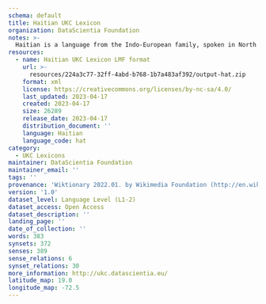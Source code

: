 ```yaml
---
schema: default
title: Haitian UKC Lexicon
organization: DataScientia Foundation
notes: >-
  Haitian is a language from the Indo-European family, spoken in North America. The UKC Lexicon of Haitian is represented as a lexico-semantic network. It consists of words, word senses, synsets, as well as sense-level and synset-level relationships.
resources:
  - name: Haitian UKC Lexicon LMF format
    url: >-
      resources/224a3c77-32ff-4abd-b768-1b7a483af392/output-hat.zip
    format: xml
    license: https://creativecommons.org/licenses/by-nc-sa/4.0/
    last_updated: 2023-04-17
    created: 2023-04-17
    size: 26289
    release_date: 2023-04-17
    distribution_document: ''
    language: Haitian
    language_code: hat
category:
  - UKC Lexicons
maintainer: DataScientia Foundation
maintainer_email: ''
tags: ''
provenance: 'Wiktionary 2022.01. by Wikimedia Foundation (http://en.wiktionary.org); CogNet 2.1 by Khuyagbaatar Batsuren, National University of Mongolia (http://cognet.ukc.disi.unitn.it); KinDiv: Kinship Diversity 1.0 by Temuulen Khishigsuren (http://ukc.disi.unitn.it/index.php/kinship/); MorphyNet 2.0 by Gábor Bella and Khuyagbaatar Batsuren (http://ukc.disi.unitn.it/index.php/morphynet/); Antonymy 1.0 by Gábor Bella (http://ukc.datascientia.eu); Princeton WordNet 2.1 by Princeton University (https://wordnet.princeton.edu)'
version: '1.0'
dataset_level: Language Level (L1-2)
dataset_access: Open Access
dataset_description: ''
landing_page: ''
date_of_collection: ''
words: 383
synsets: 372
senses: 389
sense_relations: 6
synset_relations: 30
more_information: http://ukc.datascientia.eu/
latitude_map: 19.0
longitude_map: -72.5
---
```

